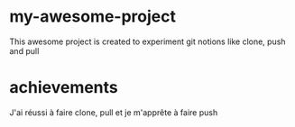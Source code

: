# my-awesome-project
This awesome project is created to experiment git notions like clone, push and pull

#  achievements

J'ai réussi à faire clone, pull et je m'apprête à faire push